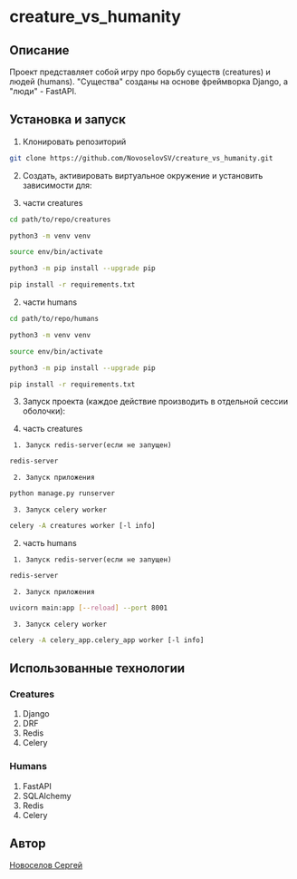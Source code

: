 # creature_vs_humanity
## Описание
Проект представляет собой игру про борьбу существ (creatures) и людей (humans). "Существа" созданы на основе фреймворка Django, а "люди" - FastAPI.
## Установка и запуск
 1. Клонировать репозиторий
```bash
git clone https://github.com/NovoselovSV/creature_vs_humanity.git
```
 2. Создать, активировать виртуальное окружение и установить зависимости для:

   1. части creatures
```bash
cd path/to/repo/creatures
```
```bash
python3 -m venv venv
```
```bash
source env/bin/activate
```
```bash
python3 -m pip install --upgrade pip
```
```bash
pip install -r requirements.txt
```

   2. части humans
```bash
cd path/to/repo/humans
```
```bash
python3 -m venv venv
```
```bash
source env/bin/activate
```
```bash
python3 -m pip install --upgrade pip
```
```bash
pip install -r requirements.txt
```

 3. Запуск проекта (каждое действие производить в отдельной сессии оболочки):

   1. часть creatures

     1. Запуск redis-server(если не запущен)
```bash
redis-server
```

     2. Запуск приложения
```bash
python manage.py runserver
```

     3. Запуск celery worker
```bash
celery -A creatures worker [-l info]
```

   2. часть humans

     1. Запуск redis-server(если не запущен)
```bash
redis-server
```

     2. Запуск приложения
```bash
uvicorn main:app [--reload] --port 8001
```

     3. Запуск celery worker
```bash
celery -A celery_app.celery_app worker [-l info]
```

## Использованные технологии

### Creatures
 1. Django
 2. DRF
 3. Redis
 4. Celery

### Humans
 1. FastAPI
 2. SQLAlchemy
 3. Redis
 4. Celery

## Автор
[Новоселов Сергей](https://github.com/NovoselovSV)
